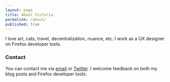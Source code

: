 ```yaml
---
layout: page
title: About Victoria
permalink: /about/
published: true
---
```


I love art, cats, travel, decentralization, nuance, etc. I work as a UX designer on Firefox developer tools.

### Contact

You can contact me via [email](mailto:violasong@gmail.com) or [Twitter](http://twitter.com/violasong). I welcome feedback on both my blog posts and Firefox developer tools.
